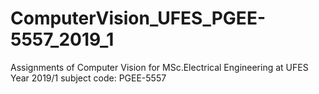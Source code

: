 # ComputerVision_UFES_PGEE-5557_2019_1
Assignments of Computer Vision for MSc.Electrical Engineering at UFES Year 2019/1 subject code: PGEE-5557
